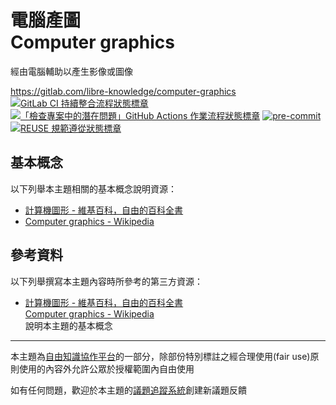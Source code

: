 # 電腦產圖<br>Computer graphics

經由電腦輔助以產生影像或圖像

<https://gitlab.com/libre-knowledge/computer-graphics>  
[![GitLab CI 持續整合流程狀態標章](https://gitlab.com/libre-knowledge/computer-graphics/badges/main/pipeline.svg?ignore_skipped=true "點擊查看 GitLab CI 持續整合流程的運行狀態")](https://gitlab.com/libre-knowledge/computer-graphics/-/commits/main) [![「檢查專案中的潛在問題」GitHub Actions 作業流程狀態標章](https://github.com/libre-knowledge/computer-graphics/actions/workflows/check-potential-problems.yml/badge.svg "本專案使用 GitHub Actions 自動化檢查專案中的潛在問題")](https://github.com/libre-knowledge/computer-graphics/actions/workflows/check-potential-problems.yml) [![pre-commit](https://img.shields.io/badge/pre--commit-enabled-brightgreen?logo=pre-commit&logoColor=white "本專案使用 pre-commit 檢查專案中的潛在問題")](https://github.com/pre-commit/pre-commit) [![REUSE 規範遵從狀態標章](https://api.reuse.software/badge/gitlab.com/libre-knowledge/computer-graphics "本專案遵從 REUSE 規範降低軟體授權合規成本")](https://api.reuse.software/info/gitlab.com/libre-knowledge/computer-graphics)

## 基本概念

以下列舉本主題相關的基本概念說明資源：

* [計算機圖形 - 維基百科，自由的百科全書](https://zh.wikipedia.org/wiki/%E8%AE%A1%E7%AE%97%E6%9C%BA%E5%9B%BE%E5%BD%A2)
* [Computer graphics - Wikipedia](https://en.wikipedia.org/wiki/Computer_graphics)

<!--
## 解決方案

以下列舉本主題相關的解決方案：

（待補）
-->

## 參考資料

以下列舉撰寫本主題內容時所參考的第三方資源：

* [計算機圖形 - 維基百科，自由的百科全書](https://zh.wikipedia.org/wiki/%E8%AE%A1%E7%AE%97%E6%9C%BA%E5%9B%BE%E5%BD%A2)  
  [Computer graphics - Wikipedia](https://en.wikipedia.org/wiki/Computer_graphics)  
  說明本主題的基本概念

---

本主題為[自由知識協作平台](https://libre-knowledge.github.io/)的一部分，除部份特別標註之經合理使用(fair use)原則使用的內容外允許公眾於授權範圍內自由使用

如有任何問題，歡迎於本主題的[議題追蹤系統](https://github.com/libre-knowledge/computer-graphics/issues)創建新議題反饋
